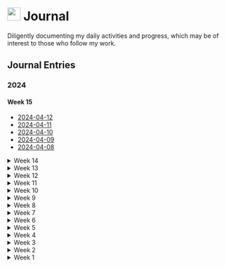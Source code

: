 <h1><img src="https://emojis.slackmojis.com/emojis/images/1648075155/56583/journal.gif?1648075155" width="30"/> Journal </h1>

<p>Diligently documenting my daily activities and progress, which may be of interest to those who follow my work.</p>

<h2>Journal Entries</h2>
<h3>2024</h3>
<h4>Week 15</h4>
<ul>
    <li><a href="2024/Week 15/2024-04-12.md">2024-04-12</a></li>
    <li><a href="2024/Week 15/2024-04-11.md">2024-04-11</a></li>
    <li><a href="2024/Week 15/2024-04-10.md">2024-04-10</a></li>
    <li><a href="2024/Week 15/2024-04-09.md">2024-04-09</a></li>
    <li><a href="2024/Week 15/2024-04-08.md">2024-04-08</a></li>
</ul>
<details>
<summary>Week 14</summary>
<ul>
    <li><a href="2024/Week 14/2024-04-07.md">2024-04-07</a></li>
    <li><a href="2024/Week 14/2024-04-06.md">2024-04-06</a></li>
    <li><a href="2024/Week 14/2024-04-05.md">2024-04-05</a></li>
    <li><a href="2024/Week 14/2024-04-04.md">2024-04-04</a></li>
    <li><a href="2024/Week 14/2024-04-03.md">2024-04-03</a></li>
    <li><a href="2024/Week 14/2024-04-02.md">2024-04-02</a></li>
    <li><a href="2024/Week 14/2024-04-01.md">2024-04-01</a></li>
</ul>
</details>
<details>
<summary>Week 13</summary>
<ul>
    <li><a href="2024/Week 13/2024-03-31.md">2024-03-31</a></li>
    <li><a href="2024/Week 13/2024-03-30.md">2024-03-30</a></li>
    <li><a href="2024/Week 13/2024-03-29.md">2024-03-29</a></li>
    <li><a href="2024/Week 13/2024-03-28.md">2024-03-28</a></li>
    <li><a href="2024/Week 13/2024-03-27.md">2024-03-27</a></li>
    <li><a href="2024/Week 13/2024-03-26.md">2024-03-26</a></li>
    <li><a href="2024/Week 13/2024-03-25.md">2024-03-25</a></li>
</ul>
</details>
<details>
<summary>Week 12</summary>
<ul>
    <li><a href="2024/Week 12/2024-03-24.md">2024-03-24</a></li>
    <li><a href="2024/Week 12/2024-03-23.md">2024-03-23</a></li>
    <li><a href="2024/Week 12/2024-03-22.md">2024-03-22</a></li>
    <li><a href="2024/Week 12/2024-03-21.md">2024-03-21</a></li>
    <li><a href="2024/Week 12/2024-03-20.md">2024-03-20</a></li>
    <li><a href="2024/Week 12/2024-03-19.md">2024-03-19</a></li>
    <li><a href="2024/Week 12/2024-03-18.md">2024-03-18</a></li>
</ul>
</details>
<details>
<summary>Week 11</summary>
<ul>
    <li><a href="2024/Week 11/2024-03-17.md">2024-03-17</a></li>
    <li><a href="2024/Week 11/2024-03-16.md">2024-03-16</a></li>
    <li><a href="2024/Week 11/2024-03-15.md">2024-03-15</a></li>
    <li><a href="2024/Week 11/2024-03-14.md">2024-03-14</a></li>
    <li><a href="2024/Week 11/2024-03-13.md">2024-03-13</a></li>
    <li><a href="2024/Week 11/2024-03-12.md">2024-03-12</a></li>
    <li><a href="2024/Week 11/2024-03-11.md">2024-03-11</a></li>
</ul>
</details>
<details>
<summary>Week 10</summary>
    <ul>
        <li><a href="2024/Week 10/2024-03-10.md">2024-03-10</a></li>
        <li><a href="2024/Week 10/2024-03-09.md">2024-03-09</a></li>
        <li><a href="2024/Week 10/2024-03-08.md">2024-03-08</a></li>
        <li><a href="2024/Week 10/2024-03-07.md">2024-03-07</a></li>
        <li><a href="2024/Week 10/2024-03-06.md">2024-03-06</a></li>
        <li><a href="2024/Week 10/2024-03-05.md">2024-03-05</a></li>
        <li><a href="2024/Week 10/2024-03-04.md">2024-03-04</a></li>
    </ul>
</details>
<details>
<summary>Week 9</summary>
    <ul>
        <li><a href="2024/Week 9/2024-03-03.md">2024-03-03</a></li>
        <li><a href="2024/Week 9/2024-03-02.md">2024-03-02</a></li>
        <li><a href="2024/Week 9/2024-03-01.md">2024-03-01</a></li>
        <li><a href="2024/Week 9/2024-02-29.md">2024-02-29</a></li>
        <li><a href="2024/Week 9/2024-02-28.md">2024-02-28</a></li>
        <li><a href="2024/Week 9/2024-02-27.md">2024-02-27</a></li>
        <li><a href="2024/Week 9/2024-02-26.md">2024-02-26</a></li>
    </ul>
</details>
<details>
<summary>Week 8</summary>
    <ul>
        <li><a href="2024/Week 8/2024-02-25.md">2024-02-25</a></li> 
        <li><a href="2024/Week 8/2024-02-24.md">2024-02-24</a></li> 
        <li><a href="2024/Week 8/2024-02-23.md">2024-02-23</a></li>
        <li><a href="2024/Week 8/2024-02-22.md">2024-02-22</a></li>
        <li><a href="2024/Week 8/2024-02-21.md">2024-02-21</a></li>
        <li><a href="2024/Week 8/2024-02-20.md">2024-02-20</a></li>
        <li><a href="2024/Week 8/2024-02-19.md">2024-02-19</a></li>
    </ul>
</details>
<details>
<summary>Week 7</summary>
    <ul>
        <li><a href="2024/Week 7/2024-02-18.md">2024-02-18</a></li>
        <li><a href="2024/Week 7/2024-02-17.md">2024-02-17</a></li>
        <li><a href="2024/Week 7/2024-02-16.md">2024-02-16</a></li>
        <li><a href="2024/Week 7/2024-02-15.md">2024-02-15</a></li>
        <li><a href="2024/Week 7/2024-02-14.md">2024-02-14</a></li>
        <li><a href="2024/Week 7/2024-02-13.md">2024-02-13</a></li>
        <li><a href="2024/Week 7/2024-02-12.md">2024-02-12</a></li>
    </ul>
</details>
<details>
<summary>Week 6</summary>
    <ul>
        <li><a href="2024/Week 6/2024-02-11.md">2024-02-11</a></li>
        <li><a href="2024/Week 6/2024-02-10.md">2024-02-10</a></li>
        <li><a href="2024/Week 6/2024-02-09.md">2024-02-09</a></li>
        <li><a href="2024/Week 6/2024-02-08.md">2024-02-08</a></li>
        <li><a href="2024/Week 6/2024-02-07.md">2024-02-07</a></li>
        <li><a href="2024/Week 6/2024-02-06.md">2024-02-06</a></li>
        <li><a href="2024/Week 6/2024-02-05.md">2024-02-05</a></li>
    </ul>
</details>
<details>
<summary>Week 5</summary>
    <ul>
        <li><a href="2024/Week 5/2024-02-04.md">2024-02-04</a></li>
        <li><a href="2024/Week 5/2024-02-03.md">2024-02-03</a></li>
        <li><a href="2024/Week 5/2024-02-02.md">2024-02-02</a></li>
        <li><a href="2024/Week 5/2024-02-01.md">2024-02-01</a></li>
        <li><a href="2024/Week 5/2024-01-31.md">2024-01-31</a></li>
        <li><a href="2024/Week 5/2024-01-30.md">2024-01-30</a></li>
        <li><a href="2024/Week 5/2024-01-29.md">2024-01-29</a></li>
    </ul>
</details>
<details>
<summary>Week 4</summary>
    <ul>
        <li><a href="2024/Week 4/2024-01-28.md">2024-01-28</a></li>
        <li><a href="2024/Week 4/2024-01-27.md">2024-01-27</a></li>
        <li><a href="2024/Week 4/2024-01-26.md">2024-01-26</a></li>
        <li><a href="2024/Week 4/2024-01-25.md">2024-01-25</a></li>
        <li><a href="2024/Week 4/2024-01-24.md">2024-01-24</a></li>
        <li><a href="2024/Week 4/2024-01-23.md">2024-01-23</a></li>
        <li><a href="2024/Week 4/2024-01-22.md">2024-01-22</a></li>
    </ul>
</details>
<details>
    <summary>Week 3</summary>
    <ul>
        <li><a href="2024/Week 3/2024-01-21.md">2024-01-21</a></li>
        <li><a href="2024/Week 3/2024-01-20.md">2024-01-20</a></li>
        <li><a href="2024/Week 3/2024-01-19.md">2024-01-19</a></li>
        <li><a href="2024/Week 3/2024-01-18.md">2024-01-18</a></li>
        <li><a href="2024/Week 3/2024-01-17.md">2024-01-17</a></li>
        <li><a href="2024/Week 3/2024-01-16.md">2024-01-16</a></li>
        <li><a href="2024/Week 3/2024-01-15.md">2024-01-15</a></li>
    </ul>
</details>
<details>
    <summary>Week 2</summary>
    <ul>
        <li><a href="2024/Week 2/2024-01-14.md">2024-01-14</a></li>
        <li><a href="2024/Week 2/2024-01-13.md">2024-01-13</a></li>
        <li><a href="2024/Week 2/2024-01-12.md">2024-01-12</a></li>
        <li><a href="2024/Week 2/2024-01-11.md">2024-01-11</a></li>
        <li><a href="2024/Week 2/2024-01-10.md">2024-01-10</a></li>
        <li><a href="2024/Week 2/2024-01-09.md">2024-01-09</a></li>
        <li><a href="2024/Week 2/2024-01-08.md">2024-01-08</a></li>
    </ul>
</details>
<details>
    <summary>Week 1</summary>
    <ul>
        <li><a href="2024/Week 1/2024-01-07.md">2024-01-07</a></li>
        <li><a href="2024/Week 1/2024-01-06.md">2024-01-06</a></li>
        <li><a href="2024/Week 1/2024-01-05.md">2024-01-05</a></li>
        <li><a href="2024/Week 1/2024-01-04.md">2024-01-04</a></li>
        <li><a href="2024/Week 1/2024-01-03.md">2024-01-03</a></li>
        <li><a href="2024/Week 1/2024-01-02.md">2024-01-02</a></li>
        <li><a href="2024/Week 1/2024-01-01.md">2024-01-01</a></li>
    </ul>
</details>
